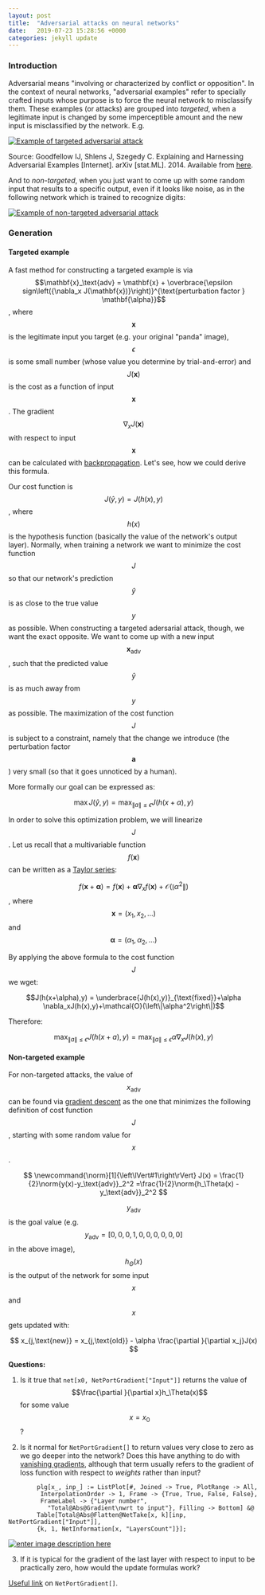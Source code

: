 ```yaml
---
layout: post
title:  "Adversarial attacks on neural networks"
date:   2019-07-23 15:28:56 +0000
categories: jekyll update
---
```


### Introduction
Adversarial means "involving or characterized by conflict or opposition". In the context of neural networks, "adversarial examples" refer to specially crafted inputs whose purpose is to force the neural network to misclassify them. These examples (or attacks) are grouped into *targeted*, when a legitimate input is changed by some imperceptible amount and the new input is misclassified by the network. E.g.

[![Example of targeted adversarial attack][1]][1]

Source: Goodfellow IJ, Shlens J, Szegedy C. Explaining and Harnessing Adversarial Examples [Internet]. arXiv [stat.ML]. 2014. Available from [here](http://arxiv.org/abs/1412.6572).

And to *non-targeted*, when you just want to come up with some random input that results to a specific output, even if it looks like noise, as in the following network which is trained to recognize digits:

[![Example of non-targeted adversarial attack][2]][2]

### Generation
#### Targeted example
A fast method for constructing a targeted example is via $$\mathbf{x}_\text{adv} = \mathbf{x} + \overbrace{\epsilon sign\left({\nabla_x J(\mathbf{x})}\right)}^{\text{perturbation factor } \mathbf{\alpha}}$$, where $$\mathbf{x}$$ is the legitimate input you target (e.g. your original "panda" image), $$\epsilon$$ is some small number (whose value you determine by trial-and-error) and $$J(\mathbf{x})$$ is the cost as a function of input $$\mathbf{x}$$. The gradient $$\nabla_x J(\mathbf{x})$$ with respect to input $$\mathbf{x}$$ can be calculated with [backpropagation](https://en.wikipedia.org/wiki/Backpropagation). Let's see, how we could derive this formula.

Our cost function is $$J(\hat{y}, y) = J(h(x),y)$$, where $$h(x)$$ is the hypothesis function (basically the value of the network's output layer). Normally, when training a network we want to minimize the cost function $$J$$ so that our network's prediction $$\hat{y}$$ is as close to the true value $$y$$ as possible. When constructing a targeted adersarial attack, though, we want the exact opposite. We want to come up with a new input $$\mathbf{x}_\text{adv}$$, such that the predicted value $$\hat{y}$$ is as much away from $$y$$ as possible. The maximization of the cost function $$J$$ is subject to a constraint, namely that the change we introduce (the perturbation factor $$\mathbf{a}$$) very small (so that it goes unnoticed by a human).

More formally our goal can be expressed as:

$$\max J(\hat{y}, y)=\max_{\left\| a \right\|\le \epsilon} J(h(x+\alpha), y)$$

In order to solve this optimization problem, we will linearize $$J$$. Let us recall that a multivariable function $$f(\mathbf{x})$$ can be written as a [Taylor series](https://en.wikipedia.org/wiki/Taylor_series):

$$f(\mathbf{x}+\mathbf{\alpha}) = f(\mathbf{x}) + \mathbf{\alpha} \nabla_x f(\mathbf{x}) + \mathcal{O}\left(\left\|\alpha^2\right\|\right)$$, where $$\mathbf{x}=(x_1, x_2, \ldots)$$ and $$\mathbf{\alpha} = (\alpha_1, \alpha_2,\ldots)$$

By applying the above formula to the cost function $$J$$ we wget:

$$J(h(x+\alpha),y) = \underbrace{J(h(x),y)}_{\text{fixed}}+\alpha \nabla_xJ(h(x),y)+\mathcal{O}(\left\|\alpha^2\right\|)$$

Therefore:

$$\max_{\left\| a \right\|\le \epsilon} J(h(x+a),y) = \max_{\left\| a \right\|\le \epsilon} \alpha \nabla_x J(h(x),y)$$
#### Non-targeted example
For non-targeted attacks, the value of $$x_\text{adv}$$ can be found via [gradient descent][3] as the one that minimizes the following definition of cost function $$J$$, starting with some random value for $$x$$.

$$
\newcommand{\norm}[1]{\left\lVert#1\right\rVert}
J(x) = \frac{1}{2}\norm{y(x)-y_\text{adv}}_2^2 
=\frac{1}{2}\norm{h_\Theta(x) - y_\text{adv}}_2^2
$$

$$y_\text{adv}$$ is the goal value (e.g. $$y_\text{adv} = [0,0,0,1,0,0,0,0,0,0]$$ in the above image), $$h_\Theta(x)$$ is the output of the network for some input $$x$$ and $$x$$ gets updated with:

$$
x_{j,\text{new}} = x_{j,\text{old}} - \alpha \frac{\partial }{\partial x_j}J(x)
$$

**Questions:**

1. Is it true that `net[x0, NetPortGradient["Input"]]` returns the value of $$\frac{\partial }{\partial x}h_\Theta(x)$$ for some value $$x=x_0$$?

2. Is it normal for `NetPortGradient[]` to return values very close to zero as we go deeper into the network? Does this have anything to do with [vanishing gradients][4], although that term usually refers to the gradient of loss function with respect to _weights_ rather than input?

~~~~
        plg[x_, inp_] := ListPlot[#, Joined -> True, PlotRange -> All, 
         InterpolationOrder -> 1, Frame -> {True, True, False, False}, 
         FrameLabel -> {"Layer number", 
           "Total@Abs@Gradient\nwrt to input"}, Filling -> Bottom] &@
        Table[Total@Abs@Flatten@NetTake[x, k][inp, NetPortGradient["Input"]],
        {k, 1, NetInformation[x, "LayersCount"]}];
~~~~

[![enter image description here][5]][5]

  3. If it is typical for the gradient of the last layer with respect to input to be practically zero, how would the update formulas work?

[Useful link][6] on `NetPortGradient[]`.


  [1]: https://i.stack.imgur.com/NPbEel.png
  [2]: https://i.stack.imgur.com/h7mGDl.png
  [3]: https://en.wikipedia.org/wiki/Gradient_descent
  [4]: https://en.wikipedia.org/wiki/Vanishing_gradient_problem
  [5]: https://i.stack.imgur.com/z8PU0l.png
  [6]: https://mathematica.stackexchange.com/questions/185948/netportgradient-output-port-restriction
 
